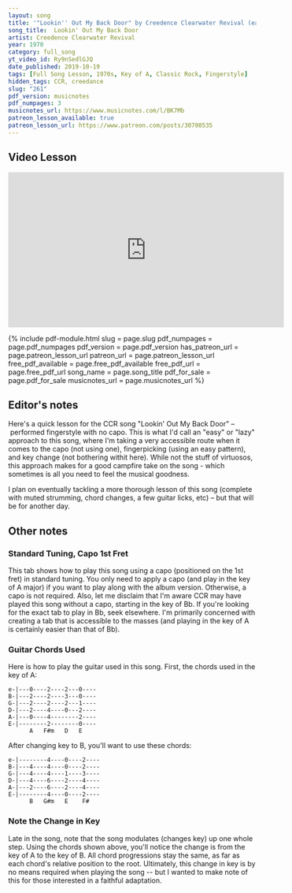 ```yaml
---
layout: song
title: '"Lookin'' Out My Back Door" by Creedence Clearwater Revival (easy fingerstyle)'
song_title:  Lookin' Out My Back Door
artist: Creedence Clearwater Revival
year: 1970
category: full_song
yt_video_id: Ry9nSedlGJQ
date_published: 2019-10-19
tags: [Full Song Lesson, 1970s, Key of A, Classic Rock, Fingerstyle]
hidden_tags: CCR, creedance
slug: "261"
pdf_version: musicnotes
pdf_numpages: 3
musicnotes_url: https://www.musicnotes.com/l/BK7Mb
patreon_lesson_available: true
patreon_lesson_url: https://www.patreon.com/posts/30708535
---
```




## Video Lesson

<iframe width="560" height="315" src="https://www.youtube.com/embed/Ry9nSedlGJQ?showinfo=0" frameborder="0" allowfullscreen></iframe>

<!-- Coming soon! -->

{% include pdf-module.html slug = page.slug pdf_numpages = page.pdf_numpages pdf_version = page.pdf_version has_patreon_url = page.patreon_lesson_url patreon_url = page.patreon_lesson_url free_pdf_available = page.free_pdf_available free_pdf_url = page.free_pdf_url song_name = page.song_title pdf_for_sale = page.pdf_for_sale musicnotes_url = page.musicnotes_url %}

<!-- Coming later today! -->

## Editor's notes

Here's a quick lesson for the CCR song "Lookin' Out My Back Door" – performed fingerstyle with no capo. This is what I'd call an "easy" or "lazy" approach to this song, where I'm taking a very accessible route when it comes to the capo (not using one), fingerpicking (using an easy pattern), and key change (not bothering withit here). While not the stuff of virtuosos, this approach makes for a good campfire take on the song - which sometimes is all you need to feel the musical goodness.

I plan on eventually tackling a more thorough lesson of this song (complete with muted strumming, chord changes, a few guitar licks, etc) – but that will be for another day.

## Other notes

### Standard Tuning, Capo 1st Fret

This tab shows how to play this song using a capo (positioned on the 1st fret) in standard tuning. You only need to apply a capo (and play in the key of A major) if you want to play along with the album version. Otherwise, a capo is not required. Also, let me disclaim that I'm aware CCR may have played this song without a capo, starting in the key of Bb. If you're looking for the exact tab to play in Bb, seek elsewhere. I'm primarily concerned with creating a tab that is accessible to the masses (and playing in the key of A is certainly easier than that of Bb).

### Guitar Chords Used

Here is how to play the guitar used in this song. First, the chords used in the key of A:

    e-|---0----2----2---0----
    B-|---2----2----3---0----
    G-|---2----2----2---1----
    D-|---2----4----0---2----
    A-|---0----4--------2----
    E-|--------2--------0----
          A   F#m   D   E

After changing key to B, you'll want to use these chords:

    e-|--------4----0----2----
    B-|---4----4----0----2----
    G-|---4----4----1----3----
    D-|---4----6----2----4----
    A-|---2----6----2----4----
    E-|--------4----0----2----
          B   G#m   E    F#

### Note the Change in Key

Late in the song, note that the song modulates (changes key) up one whole step. Using the chords shown above, you'll notice the change is from the key of A to the key of B. All chord progressions stay the same, as far as each chord's relative position to the root. Ultimately, this change in key is by no means required when playing the song -- but I wanted to make note of this for those interested in a faithful adaptation.
